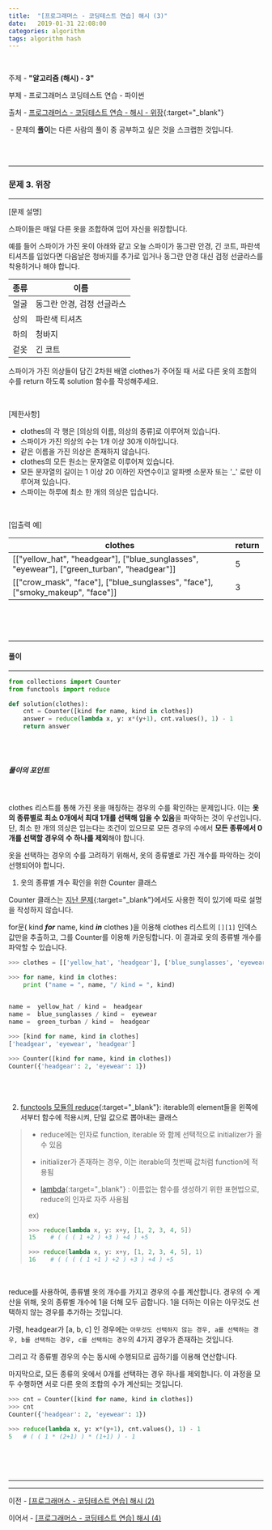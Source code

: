 ```yaml
---
title:  "[프로그래머스 - 코딩테스트 연습] 해시 (3)"
date:   2019-01-31 22:08:00
categories: algorithm
tags: algorithm hash
---
```


<br>

주제 - **"알고리즘 (해시) - 3"**  

부제 - 프로그래머스 코딩테스트 연습 - 파이썬

출처 - [프로그래머스 - 코딩테스트 연습 - 해시 - 위장](https://programmers.co.kr/learn/courses/30/lessons/42578?language=python3){:target="_blank"}

​	- 문제의 **풀이**는 다른 사람의 풀이 중 공부하고 싶은 것을 스크랩한 것입니다.

<br><br>

---

### 문제 3. 위장

---

[문제 설명]  

스파이들은 매일 다른 옷을 조합하여 입어 자신을 위장합니다.

예를 들어 스파이가 가진 옷이 아래와 같고 오늘 스파이가 동그란 안경, 긴 코트, 파란색 티셔츠를 입었다면 다음날은 청바지를 추가로 입거나 동그란 안경 대신 검정 선글라스를 착용하거나 해야 합니다.

| 종류 | 이름                       |
| ---- | -------------------------- |
| 얼굴 | 동그란 안경, 검정 선글라스 |
| 상의 | 파란색 티셔츠              |
| 하의 | 청바지                     |
| 겉옷 | 긴 코트                    |

스파이가 가진 의상들이 담긴 2차원 배열 clothes가 주어질 때 서로 다른 옷의 조합의 수를 return 하도록 solution 함수를 작성해주세요.

<br>

[제한사항]

- clothes의 각 행은 [의상의 이름, 의상의 종류]로 이루어져 있습니다.
- 스파이가 가진 의상의 수는 1개 이상 30개 이하입니다.
- 같은 이름을 가진 의상은 존재하지 않습니다.
- clothes의 모든 원소는 문자열로 이루어져 있습니다.
- 모든 문자열의 길이는 1 이상 20 이하인 자연수이고 알파벳 소문자 또는 '_' 로만 이루어져 있습니다.
- 스파이는 하루에 최소 한 개의 의상은 입습니다.

<br>

[입출력 예]

| clothes                                                      | return |
| ------------------------------------------------------------ | ------ |
| [["yellow_hat", "headgear"], ["blue_sunglasses", "eyewear"], ["green_turban", "headgear"]] | 5      |
| [["crow_mask", "face"], ["blue_sunglasses", "face"], ["smoky_makeup", "face"]] | 3      |

<br><br><br>

---

#### 풀이

---

```python
from collections import Counter
from functools import reduce

def solution(clothes):
    cnt = Counter([kind for name, kind in clothes])
    answer = reduce(lambda x, y: x*(y+1), cnt.values(), 1) - 1
    return answer
```

<br><br>

##### 풀이의 포인트

<br>

clothes 리스트를 통해 가진 옷을 매칭하는 경우의 수를 확인하는 문제입니다. 이는 **옷의 종류별로 최소 0개에서 최대 1개를 선택해 입을 수 있음**을 파악하는 것이 우선입니다. 단, 최소 한 개의 의상은 입는다는 조건이 있으므로 모든 경우의 수에서 **모든 종류에서 0개를 선택할 경우의 수 하나를 제외**해야 합니다.  

옷을 선택하는 경우의 수를 고려하기 위해서, 옷의 종류별로 가진 개수를 파악하는 것이 선행되어야 합니다.

1) 옷의 종류별 개수 확인을 위한 Counter 클래스

Counter 클래스는 [지난 문제](https://cocojelly.github.io/algorithm/%ED%94%84%EB%A1%9C%EA%B7%B8%EB%9E%98%EB%A8%B8%EC%8A%A4-%EC%BD%94%EB%94%A9%ED%85%8C%EC%8A%A4%ED%8A%B8-%EC%97%B0%EC%8A%B5-%ED%95%B4%EC%8B%9C-(1)/){:target="_blank"}에서도 사용한 적이 있기에 따로 설명을 작성하지 않습니다.  

for문( kind ***for*** name, kind ***in*** clothes )을 이용해 clothes 리스트의 `[][1]` 인덱스 값만을 추출하고, 그를 Counter를 이용해 카운팅합니다.  이 결과로 옷의 종류별 개수를 파악할 수 있습니다.

```python
>>> clothes = [['yellow_hat', 'headgear'], ['blue_sunglasses', 'eyewear'], ['green_turban', 'headgear']]

>>> for name, kind in clothes:
	print ("name = ", name, "/ kind = ", kind)

    
name =  yellow_hat / kind =  headgear
name =  blue_sunglasses / kind =  eyewear
name =  green_turban / kind =  headgear

>>> [kind for name, kind in clothes]
['headgear', 'eyewear', 'headgear']

>>> Counter([kind for name, kind in clothes])
Counter({'headgear': 2, 'eyewear': 1})
```

<br><br>

2) [functools 모듈의 reduce](https://docs.python.org/3/library/functools.html#functools.reduce){:target="_blank"}: iterable의 element들을 왼쪽에서부터 함수에 적용시켜, 단일 값으로 뽑아내는 클래스  

> - reduce에는 인자로 function, iterable 와 함께 선택적으로 initializer가 올 수 있음
> - initializer가 존재하는 경우, 이는 iterable의 첫번째 값처럼 function에 적용됨
>
> - [lambda](https://docs.python.org/3/reference/expressions.html#lambda){:target="_blank"} : 이름없는 함수를 생성하기 위한 표현법으로, reduce의 인자로 자주 사용됨 
>
> ex) 
>
> ```python
> >>> reduce(lambda x, y: x+y, [1, 2, 3, 4, 5])
> 15	# ( ( ( 1 +2 ) +3 ) +4 ) +5
> 
> >>> reduce(lambda x, y: x+y, [1, 2, 3, 4, 5], 1)
> 16	# ( ( ( ( 1 +1 ) +2 ) +3 ) +4 ) +5
> ```

<br>

reduce를 사용하여, 종류별 옷의 개수를 가지고 경우의 수를 계산합니다. 경우의 수 계산을 위해, 옷의 종류별 개수에 1을 더해 모두 곱합니다. 1을 더하는 이유는 아무것도 선택하지 않는 경우를 추가하는 것입니다.  

가령, headgear가 [a, b, c] 인 경우에는 `아무것도 선택하지 않는 경우, a를 선택하는 경우, b를 선택하는 경우, c를 선택하는 경우`의 4가지 경우가 존재하는 것입니다.  

그리고 각 종류별 경우의 수는 동시에 수행되므로 곱하기를 이용해 연산합니다.  

마지막으로, 모든 종류의 옷에서 0개를 선택하는 경우 하나를 제외합니다. 이 과정을 모두 수행하면 서로 다른 옷의 조합의 수가 계산되는 것입니다.

```python
>>> cnt = Counter([kind for name, kind in clothes])
>>> cnt
Counter({'headgear': 2, 'eyewear': 1})

>>> reduce(lambda x, y: x*(y+1), cnt.values(), 1) - 1
5	# ( ( 1 * (2+1) ) * (1+1) ) - 1
```

<br><br><br>

---



------

이전 - [[프로그래머스 - 코딩테스트 연습] 해시 (2)](https://cocojelly.github.io/algorithm/%ED%94%84%EB%A1%9C%EA%B7%B8%EB%9E%98%EB%A8%B8%EC%8A%A4-%EC%BD%94%EB%94%A9%ED%85%8C%EC%8A%A4%ED%8A%B8-%EC%97%B0%EC%8A%B5-%ED%95%B4%EC%8B%9C-(2)/)

이어서 - [[프로그래머스 - 코딩테스트 연습] 해시 (4)](https://cocojelly.github.io/algorithm/%ED%94%84%EB%A1%9C%EA%B7%B8%EB%9E%98%EB%A8%B8%EC%8A%A4-%EC%BD%94%EB%94%A9%ED%85%8C%EC%8A%A4%ED%8A%B8-%EC%97%B0%EC%8A%B5-%ED%95%B4%EC%8B%9C-(4)/)  